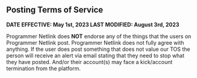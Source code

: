 ## Posting Terms of Service
**DATE EFFECTIVE: May 1st, 2023
LAST MODIFIED: August 3rd, 2023**

Programmer Netlink  does **NOT** endorse any of the things that the users on Programmer Netlink post. Programmer Netlink does not fully agree with anything.
If the user does post something that does not value our TOS the person will receive an alert via email stating that they need to stop what they have posted.
And/or their account(s) may face a kick/account termination from the platform.
